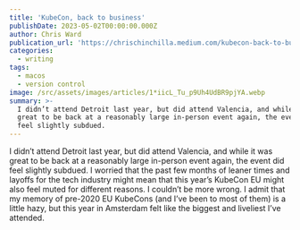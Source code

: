 ```yaml
---
title: 'KubeCon, back to business'
publishDate: 2023-05-02T00:00:00.000Z
author: Chris Ward
publication_url: 'https://chrischinchilla.medium.com/kubecon-back-to-business-722007516c02'
categories:
  - writing
tags:
  - macos
  - version control
image: /src/assets/images/articles/1*iicL_Tu_p9Uh4UdBR9pjYA.webp
summary: >-
  I didn’t attend Detroit last year, but did attend Valencia, and while it was
  great to be back at a reasonably large in-person event again, the event did
  feel slightly subdued.
---
```


I didn’t attend Detroit last year, but did attend Valencia, and while it was great to be back at a reasonably large in-person event again, the event did feel slightly subdued.
I worried that the past few months of leaner times and layoffs for the tech industry might mean that this year’s KubeCon EU might also feel muted for different reasons. I couldn’t be more wrong.
I admit that my memory of pre-2020 EU KubeCons (and I’ve been to most of them) is a little hazy, but this year in Amsterdam felt like the biggest and liveliest I’ve attended.
